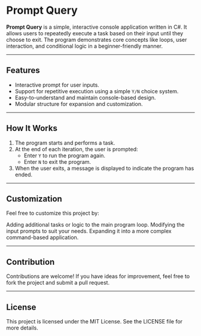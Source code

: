 # Prompt Query

**Prompt Query** is a simple, interactive console application written in C#. It allows users to repeatedly execute a task based on their input until they choose to exit. The program demonstrates core concepts like loops, user interaction, and conditional logic in a beginner-friendly manner.

---

## Features

- Interactive prompt for user inputs.
- Support for repetitive execution using a simple `Y/N` choice system.
- Easy-to-understand and maintain console-based design.
- Modular structure for expansion and customization.

---

## How It Works

1. The program starts and performs a task.
2. At the end of each iteration, the user is prompted:
   - Enter `Y` to run the program again.
   - Enter `N` to exit the program.
3. When the user exits, a message is displayed to indicate the program has ended.

---

## Customization
Feel free to customize this project by:

Adding additional tasks or logic to the main program loop.
Modifying the input prompts to suit your needs.
Expanding it into a more complex command-based application.

---

## Contribution
Contributions are welcome! If you have ideas for improvement, feel free to fork the project and submit a pull request.

---

## License
This project is licensed under the MIT License. See the LICENSE file for more details.



